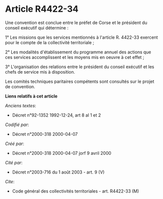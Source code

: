 # Article R4422-34

Une convention est conclue entre le préfet de Corse et le président du conseil exécutif qui détermine :

1° Les missions que les services mentionnés à l'article R. 4422-33 exercent pour le compte de la collectivité territoriale ;

2° Les modalités d'établissement du programme annuel des actions que ces services accomplissent et les moyens mis en oeuvre à
cet effet ;

3° L'organisation des relations entre le président du conseil exécutif et les chefs de service mis à disposition.

Les comités techniques paritaires compétents sont consultés sur le projet de convention.

**Liens relatifs à cet article**

_Anciens textes_:

  - Décret n°92-1352 1992-12-24, art 8 al 1 et 2

_Codifié par_:

  - Décret n°2000-318 2000-04-07

_Créé par_:

  - Décret n°2000-318 2000-04-07 jorf 9 avril 2000

_Cité par_:

  - Décret n°2003-716 du 1 août 2003 - art. 9 (V)

_Cite_:

  - Code général des collectivités territoriales - art. R4422-33 (M)
